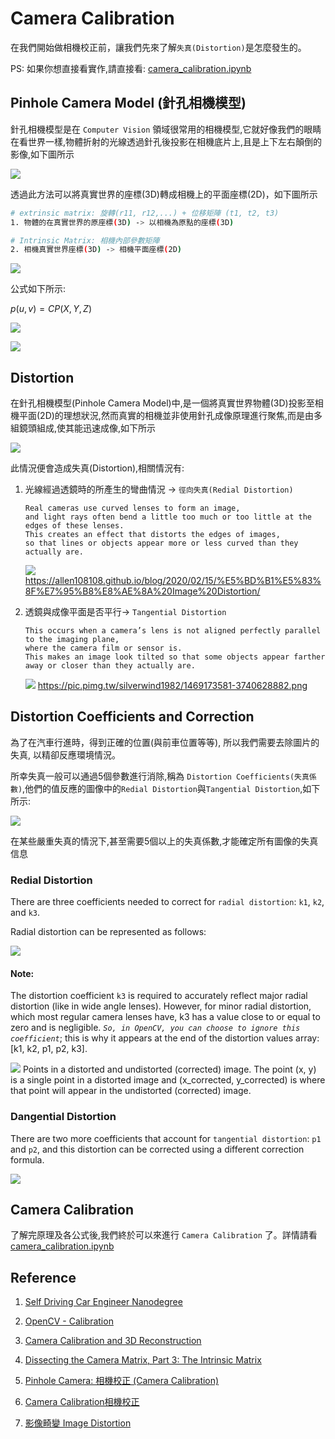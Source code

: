 # Camera Calibration

在我們開始做相機校正前，讓我們先來了解`失真(Distortion)`是怎麼發生的。

PS: 如果你想直接看實作,請直接看: [camera_calibration.ipynb](./camera_calibration.ipynb)

## Pinhole Camera Model (針孔相機模型)

針孔相機模型是在 `Computer Vision` 領域很常用的相機模型,它就好像我們的眼睛在看世界一樣,物體折射的光線透過針孔後投影在相機底片上,且是上下左右顛倒的影像,如下圖所示

![](img/pinhole_camera.png)

透過此方法可以將真實世界的座標(3D)轉成相機上的平面座標(2D)，如下圖所示

```bash
# extrinsic matrix: 旋轉(r11, r12,...) + 位移矩陣 (t1, t2, t3)
1. 物體的在真實世界的原座標(3D) -> 以相機為原點的座標(3D)

# Intrinsic Matrix: 相機內部參數矩陣
2. 相機真實世界座標(3D) -> 相機平面座標(2D)
```

![](img/pinhole_camera_2.png)

公式如下所示:

$p(u,v) = CP(X,Y,Z)$

![](img/formula.png)

![](img/formula_2.png)

## Distortion

在針孔相機模型(Pinhole Camera Model)中,是一個將真實世界物體(3D)投影至相機平面(2D)的理想狀況,然而真實的相機並非使用針孔成像原理進行聚焦,而是由多組鏡頭組成,使其能迅速成像,如下所示

![](img/pinhole_camera_3.png)

此情況便會造成失真(Distortion),相關情況有:

1. 光線經過透鏡時的所產生的彎曲情況 -> `徑向失真(Redial Distortion)`

    ```
    Real cameras use curved lenses to form an image,
    and light rays often bend a little too much or too little at the edges of these lenses.
    This creates an effect that distorts the edges of images,
    so that lines or objects appear more or less curved than they actually are.
    ```

    ![](img/redial_distortion.png)
    https://allen108108.github.io/blog/2020/02/15/%E5%BD%B1%E5%83%8F%E7%95%B8%E8%AE%8A%20Image%20Distortion/

2. 透鏡與成像平面是否平行-> `Tangential Distortion`

    ```
    This occurs when a camera’s lens is not aligned perfectly parallel to the imaging plane,
    where the camera film or sensor is.
    This makes an image look tilted so that some objects appear farther away or closer than they actually are.
    ```

    ![](img/tangential_distortion.png)
    https://pic.pimg.tw/silverwind1982/1469173581-3740628882.png


## Distortion Coefficients and Correction

為了在汽車行進時，得到正確的位置(與前車位置等等), 所以我們需要去除圖片的失真, 以精卻反應環境情況。

所幸失真一般可以通過5個參數進行消除,稱為 `Distortion Coefficients(失真係數)`,他們的值反應的圖像中的`Redial Distortion`與`Tangential Distortion`,如下所示:

![](img/distortion_coefficients.png)

在某些嚴重失真的情況下,甚至需要5個以上的失真係數,才能確定所有圖像的失真信息

### Redial Distortion

There are three coefficients needed to correct for `radial distortion`: `k1`, `k2`, and `k3`.

Radial distortion can be represented as follows:

![](img/redial_distortion_3.png)

#### Note:

The distortion coefficient `k3` is required to accurately reflect major radial distortion (like in wide angle lenses). However, for minor radial distortion, which most regular camera lenses have, k3 has a value close to or equal to zero and is negligible. *`So, in OpenCV, you can choose to ignore this coefficient`*; this is why it appears at the end of the distortion values array: [k1, k2, p1, p2, k3].

![](img/redial_distortion_2.png)
Points in a distorted and undistorted (corrected) image. The point (x, y) is a single point in a distorted image and (x_corrected, y_corrected) is where that point will appear in the undistorted (corrected) image.

### Dangential Distortion

There are two more coefficients that account for `tangential distortion`: `p1` and `p2`, and this distortion can be corrected using a different correction formula.

![](img/tangential_distortion_2.png)

## Camera Calibration

了解完原理及各公式後,我們終於可以來進行 `Camera Calibration` 了。詳情請看 [camera_calibration.ipynb](./camera_calibration.ipynb)

## Reference

1. [Self Driving Car Engineer Nanodegree](https://www.udacity.com/course/self-driving-car-engineer-nanodegree--nd013)

2. [OpenCV - Calibration](https://docs.opencv.org/4.x/dc/dbb/tutorial_py_calibration.html)

3. [Camera Calibration and 3D Reconstruction](https://docs.opencv.org/2.4/modules/calib3d/doc/camera_calibration_and_3d_reconstruction.html)

4. [Dissecting the Camera Matrix, Part 3: The Intrinsic Matrix](http://ksimek.github.io/2013/08/13/intrinsic/)

5. [Pinhole Camera: 相機校正 (Camera Calibration)](https://silverwind1982.pixnet.net/blog/post/153218861)

6. [Camera Calibration相機校正](https://medium.com/image-processing-and-ml-note/camera-calibration%E7%9B%B8%E6%A9%9F%E6%A0%A1%E6%AD%A3-1d94ffa7cbb4)

7. [影像畸變 Image Distortion](https://allen108108.github.io/blog/2020/02/15/%E5%BD%B1%E5%83%8F%E7%95%B8%E8%AE%8A%20Image%20Distortion/)
